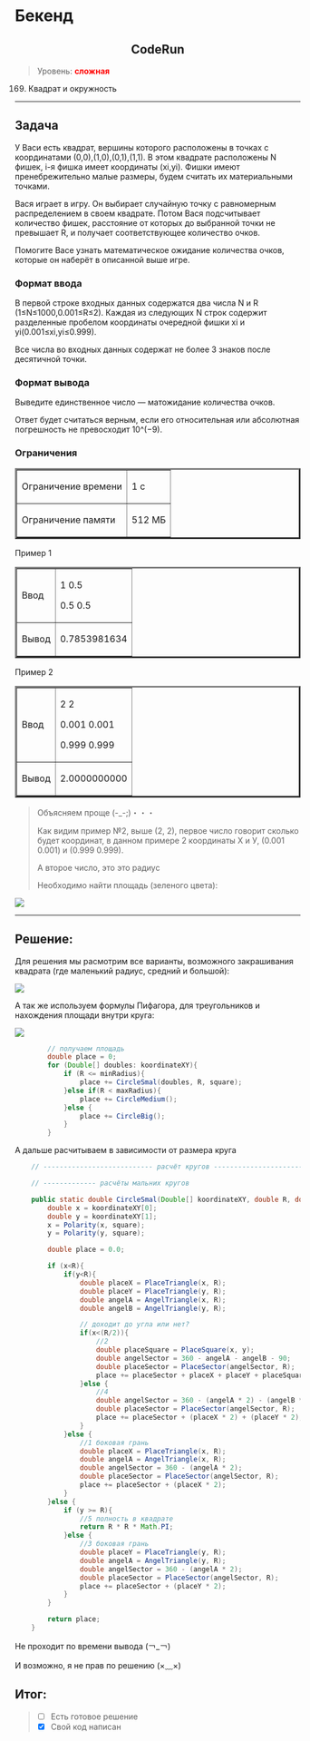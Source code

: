 # Бекенд

<div align="center"><h2> CodeRun </h2></div>

>Уровень: <font color="red">**сложная**</font>

169. Квадрат и окружность

___

Задача
--------

У Васи есть квадрат, вершины которого расположены в точках с координатами (0,0),(1,0),(0,1),(1,1). 
В этом квадрате расположены N фишек, i-я фишка имеет координаты (xi,yi). 
Фишки имеют пренебрежительно малые размеры, будем считать их материальными точками.

Вася играет в игру. Он выбирает случайную точку с равномерным распределением в своем квадрате. Потом Вася подсчитывает количество фишек, расстояние от которых до выбранной точки не превышает
R, и получает соответствующее количество очков.

Помогите Васе узнать математическое ожидание количества очков, которые он наберёт в описанной выше игре.

### Формат ввода
В первой строке входных данных содержатся два числа N и R (1≤N≤1000,0.001≤R≤2). 
Каждая из следующих N строк содержит разделенные пробелом координаты очередной фишки xi и yi(0.001≤xi,yi≤0.999).

Все числа во входных данных содержат не более 3 знаков после десятичной точки.

### Формат вывода
Выведите единственное число — матожидание количества очков.

Ответ будет считаться верным, если его относительная или абсолютная погрешность не превосходит 10^(−9).

### Ограничения

<table border="3">
<tr>
<td>

Ограничение времени

</td><td>

1 с

</td></tr>
<td>

Ограничение памяти

</td><td>

512 МБ

</td></tr>
</table>

Пример 1
<table border="3">
<tr>
<td>

Ввод

</td><td>

1 0.5

0.5 0.5

</td></tr>
<td>

Вывод

</td><td>

0.7853981634

</td></tr>
</table>

Пример 2
<table border="3">
<tr>
<td>

Ввод

</td><td>

2 2

0.001 0.001

0.999 0.999

</td></tr>
<td>

Вывод

</td><td>

2.0000000000

</td></tr>
</table>

>Объясняем проще (-_-;)・・・
>
>Как видим пример №2, выше (2, 2), первое число говорит сколько будет координат, 
> в данном примере 2 координаты Х и У, (0.001 0.001) и (0.999 0.999).
>
>А второе число, это это радиус
>
>Необходимо найти площадь (зеленого цвета): 
> 

![](1.png)

___
Решение:
--------

Для решения мы расмотрим все варианты, возможного закрашивания квадрата (где маленький радиус, средний и большой):

![](var.png)

А так же используем формулы Пифагора, для треугольников и нахождения площади внутри круга:

![](2.png)

~~~Java
        // получаем площадь
        double place = 0;
        for (Double[] doubles: koordinateXY){
            if (R <= minRadius){
                place += CircleSmal(doubles, R, square);
            }else if(R < maxRadius){
                place += CircleMedium();
            }else {
                place += CircleBig();
            }
        }
~~~

А дальше расчитываем в зависимости от размера круга

~~~Java
    // --------------------------- расчёт кругов --------------------------

    // ------------- расчёты мальних кругов

    public static double CircleSmal(Double[] koordinateXY, double R, double square){
        double x = koordinateXY[0];
        double y = koordinateXY[1];
        x = Polarity(x, square);
        y = Polarity(y, square);

        double place = 0.0;

        if (x<R){
            if(y<R){
                double placeX = PlaceTriangle(x, R);
                double placeY = PlaceTriangle(y, R);
                double angelA = AngelTriangle(x, R);
                double angelB = AngelTriangle(y, R);

                // доходит до угла или нет?
                if(x<(R/2)){
                    //2
                    double placeSquare = PlaceSquare(x, y);
                    double angelSector = 360 - angelA - angelB - 90;
                    double placeSector = PlaceSector(angelSector, R);
                    place += placeSector + placeX + placeY + placeSquare;
                }else {
                    //4
                    double angelSector = 360 - (angelA * 2) - (angelB * 2);
                    double placeSector = PlaceSector(angelSector, R);
                    place += placeSector + (placeX * 2) + (placeY * 2);
                }
            }else {
                //1 боковая грань
                double placeX = PlaceTriangle(x, R);
                double angelA = AngelTriangle(x, R);
                double angelSector = 360 - (angelA * 2);
                double placeSector = PlaceSector(angelSector, R);
                place += placeSector + (placeX * 2);
            }
        }else {
            if (y >= R){
                //5 полность в квадрате
                return R * R * Math.PI;
            }else {
                //3 боковая грань
                double placeY = PlaceTriangle(y, R);
                double angelA = AngelTriangle(y, R);
                double angelSector = 360 - (angelA * 2);
                double placeSector = PlaceSector(angelSector, R);
                place += placeSector + (placeY * 2);
            }
        }

        return place;
    }
~~~

Не проходит по времени вывода (￢_￢)

И возможно, я не прав по решению  (×﹏×)

Итог: 
--------

>- [ ] Есть готовое решение 
>- [X] Свой код написан 

